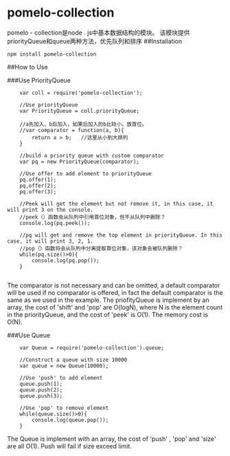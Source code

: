 # pomelo-collection
pomelo - collection是node . js中基本数据结构的模块。
该模块提供priorityQueue和queue两种方法，优先队列和排序
##Installation
```
npm install pomelo-collection
```

##How to Use

###Use PriorityQueue
```
	var coll = require('pomelo-collection');
	
	//Use priorityQueue
	var PriorityQueue = coll.priorityQueue;
	
	//a先加入，b后加入，如果后加入的b比较小，放首位。
	//var comparator = function(a, b){
		return a > b;   //这里从小到大排列
	}
	
	//build a priority queue with custom comparator
	var pq = new PriorityQueue(comparator);
	
	//Use offer to add element to priorityQueue
	pq.offer(1);
	pq,offer(2);
	pq.offer(3);
	
	//Peek will get the element but not remove it, in this case, it will print 3 on the console.
	//peek（）函数会从队列中引用首位对象，但不从队列中删除？
	console.log(pq.peek());
	
	//pq will get and remove the top element in priorityQueue. In this case, it will print 3, 2, 1.
	//pop（）函数将会从队列中分离提取首位对象，该对象会被队列删除？
	while(pq.size()>0){
		console.log(pq.pop());
	}
	
```
The comparator is not necessary and can be omitted, a default comparator will be used if no comparator is offered, in fact the default comparator is the same as we used in the example.
The priofityQueue is implement by an array, the cost of 'shift' and 'pop' are O(logN), where N is the element count in the priorityQueue, and the cost of 'peek' is O(1).
The memory cost is O(N).

###Use Queue
```
	var Queue = require('pomelo-collection').queue;
	
	//Construct a queue with size 10000
	var queue = new Queue(10000);
	
	//Use 'push' to add element
	queue.push(1);
	queue.push(2);
	queue.push(3);
	
	//Use 'pop' to remove element
	while(queue.size()>0){
		console.log(queue.pop());
	}
```
The Queue is implement with an array, the cost of 'push' , 'pop' and 'size' are all O(1).
Push will fail if size exceed limit.
